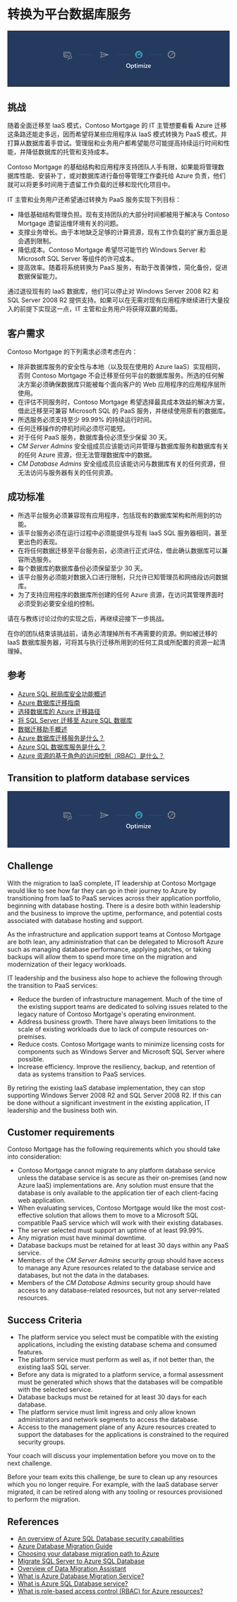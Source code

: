 # 转换为平台数据库服务

<table style="width: 100%; background-color: #243A5E; text-align: center">
<tr>
<td align="center"><img style="border: 0px" src="images/migrate_header_optimize.png" alt="迁移的优化阶段" /></td>
</tr>
</table>

## 挑战

随着全面迁移至 IaaS 模式，Contoso Mortgage 的 IT 主管想要看看 Azure 迁移这条路还能走多远，因而希望将某些应用程序从 IaaS 模式转换为 PaaS 模式，并打算从数据库着手尝试。管理层和业务用户都希望能尽可能提高持续运行时间和性能，并降低数据库的托管和支持成本。

Contoso Mortgage 的基础结构和应用程序支持团队人手有限，如果能将管理数据库性能、安装补丁，或对数据库进行备份等管理工作委托给 Azure 负责，他们就可以将更多时间用于遗留工作负载的迁移和现代化项目中。

IT 主管和业务用户还希望通过转换为 PaaS 服务实现下列目标：

- 降低基础结构管理负担。现有支持团队的大部分时间都被用于解决与 Contoso Mortgage 遗留运维环境有关的问题。
- 支撑业务增长。由于本地缺乏足够的计算资源，现有工作负载的扩展方面总是会遇到限制。
- 降低成本。Contoso Mortgage 希望尽可能节约 Windows Server 和 Microsoft SQL Server 等组件的许可成本。
- 提高效率。随着将系统转换为 PaaS 服务，有助于改善弹性，简化备份，促进数据保留能力。

通过退役现有的 IaaS 数据库，他们可以停止对 Windows Server 2008 R2 和 SQL Server 2008 R2 提供支持。如果可以在无需对现有应用程序继续进行大量投入的前提下实现这一点，IT 主管和业务用户将获得双赢的局面。

## 客户需求

Contoso Mortgage 的下列需求必须考虑在内：

- 除非数据库服务的安全性与本地（以及现在使用的 Azure IaaS）实现相同，否则 Contoso Mortgage 不会迁移至任何平台的数据库服务。所选的任何解决方案必须确保数据库只能被每个面向客户的 Web 应用程序的应用程序层所使用。
- 在评估不同服务时，Contoso Mortgage 希望选择最具成本效益的解决方案，借此迁移至可兼容 Microsoft SQL 的 PaaS 服务，并继续使用原有的数据库。
- 所选服务必须支持至少 99.99% 的持续运行时间。
- 任何迁移操作的停机时间必须尽可能短。
- 对于任何 PaaS 服务，数据库备份必须至少保留 30 天。
- *CM Server Admins* 安全组成员应该能访问并管理与数据库服务和数据库有关的任何 Azure 资源，但无法管理数据库中的数据。
- *CM Database Admins* 安全组成员应该能访问与数据库有关的任何资源，但无法访问与服务器有关的任何资源。

## 成功标准

- 所选平台服务必须兼容现有应用程序，包括现有的数据库架构和所用到的功能。
- 该平台服务必须在运行过程中必须能提供与现有 IaaS SQL 服务器相同，甚至更出色的表现。
- 在将任何数据迁移至平台服务前，必须进行正式评估，借此确认数据库可以兼容所选服务。
- 每个数据库的数据库备份必须保留至少 30 天。
- 该平台服务必须能对数据入口进行限制，只允许已知管理员和网络段访问数据库。
- 为了支持应用程序的数据库所创建的任何 Azure 资源，在访问其管理界面时必须受到必要安全组的控制。

请在与教练讨论过你的实现之后，再继续迎接下一步挑战。

在你的团队结束该挑战前，请务必清理掉所有不再需要的资源。例如被迁移的 IaaS 数据库服务器，可将其与执行迁移所用到的任何工具或所配置的资源一起清理掉。

## 参考

- <a href="https://docs.microsoft.com/azure/sql-database/sql-database-security-overview" target="_blank">Azure SQL 税局库安全功能概述</a>
- <a href="https://datamigration.microsoft.com/" target="_blank">Azure 数据库迁移指南</a>
- <a href="https://azure.microsoft.com/mediahandler/files/resourcefiles/choosing-your-database-migration-path-to-azure/Choosing_your_database_migration_path_to_Azure.pdf" target="_blank">选择数据库的 Azure 迁移路径</a>
- <a href="https://datamigration.microsoft.com/scenario/sql-to-azuresqldb" target="_blank">将 SQL Server 迁移至 Azure SQL 数据库</a>
- <a href="https://docs.microsoft.com/sql/dma/dma-overview" target="_blank">数据迁移助手概述</a>
- <a href="https://docs.microsoft.com/azure/dms/dms-overview" target="_blank">Azure 数据库迁移服务是什么？</a>
- <a href="https://docs.microsoft.com/azure/sql-database/sql-database-technical-overview" target="_blank">Azure SQL 数据库服务是什么？</a>
- <a href="https://docs.microsoft.com/azure/role-based-access-control/overview" target="_blank">Azure 资源的基于角色的访问控制（RBAC）是什么？</a>

## Transition to platform database services

<table style="width: 100%; background-color: #243A5E; text-align: center">
<tr>
<td align="center"><img style="border: 0px" src="images/migrate_header_optimize.png" alt="Optimize phase of migration" /></td>
</tr>
</table>

## Challenge

With the migration to IaaS complete, IT leadership at Contoso Mortgage would like to see how far they can go in their journey to Azure by transitioning from IaaS to PaaS services across their application portfolio, beginning with database hosting. There is a desire both within leadership and the business to improve the uptime, performance, and potential costs associated with database hosting and support.

As the infrastructure and application support teams at Contoso Mortgage are both lean, any administration that can be delegated to Microsoft Azure such as managing database performance, applying patches, or taking backups will allow them to spend more time on the migration and modernization of their legacy workloads.

IT leadership and the business also hope to achieve the following through the transition to PaaS services:

- Reduce the burden of infrastructure management. Much of the time of the existing support teams are dedicated to solving issues related to the legacy nature of Contoso Mortgage's operating environment.
- Address business growth. There have always been limitations to the scale of existing workloads due to lack of compute resources on-premises.
- Reduce costs. Contoso Mortgage wants to minimize licensing costs for components such as Windows Server and Microsoft SQL Server where possible.
- Increase efficiency. Improve the resiliency, backup, and retention of data as systems transition to PaaS services.

By retiring the existing IaaS database implementation, they can stop supporting Windows Server 2008 R2 and SQL Server 2008 R2. If this can be done without a significant investment in the existing application, IT leadership and the business both win.

## Customer requirements

Contoso Mortgage has the following requirements which you should take into consideration:

- Contoso Mortgage cannot migrate to any platform database service unless the database service is as secure as their on-premises (and now Azure IaaS) implementations are. Any solution must ensure that the database is only available to the application tier of each client-facing web application.
- When evaluating services, Contoso Mortgage would like the most cost-effective solution that allows them to move to a Microsoft SQL compatible PaaS service which will work with their existing databases.
- The server selected must support an uptime of at least 99.99%.
- Any migration must have minimal downtime.
- Database backups must be retained for at least 30 days within any PaaS service.
- Members of the *CM Server Admins* security group should have access to manage any Azure resources related to the database service and databases, but not the data in the databases.
- Members of the *CM Database Admins* security group should have access to any database-related resources, but not any server-related resources.

## Success Criteria

- The platform service you select must be compatible with the existing applications, including the existing database schema and consumed features.
- The platform service must perform as well as, if not better than, the existing IaaS SQL server.
- Before any data is migrated to a platform service, a formal assessment must be generated which shows that the databases will be compatible with the selected service.
- Database backups must be retained for at least 30 days for each database.
- The platform service must limit ingress and only allow known administrators and network segments to access the database.
- Access to the management plane of any Azure resources created to support the databases for the applications is constrained to the required security groups.

Your coach will discuss your implementation before you move on to the next challenge.

Before your team exits this challenge, be sure to clean up any resources which you no longer require. For example, with the IaaS database server migrated, it can be retired along with any tooling or resources provisioned to perform the migration.

## References

- <a href="https://docs.microsoft.com/azure/sql-database/sql-database-security-overview" target="_blank">An overview of Azure SQL Database security capabilities</a>
- <a href="https://datamigration.microsoft.com/" target="_blank">Azure Database Migration Guide</a>
- <a href="https://azure.microsoft.com/mediahandler/files/resourcefiles/choosing-your-database-migration-path-to-azure/Choosing_your_database_migration_path_to_Azure.pdf" target="_blank">Choosing your database migration path to Azure</a>
- <a href="https://datamigration.microsoft.com/scenario/sql-to-azuresqldb" target="_blank">Migrate SQL Server to Azure SQL Database</a>
- <a href="https://docs.microsoft.com/sql/dma/dma-overview" target="_blank">Overview of Data Migration Assistant</a>
- <a href="https://docs.microsoft.com/azure/dms/dms-overview" target="_blank">What is Azure Database Migration Service?</a>
- <a href="https://docs.microsoft.com/azure/sql-database/sql-database-technical-overview" target="_blank">What is Azure SQL Database service?</a>
- <a href="https://docs.microsoft.com/azure/role-based-access-control/overview" target="_blank">What is role-based access control (RBAC) for Azure resources?</a>
